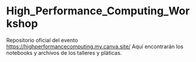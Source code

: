 # High_Performance_Computing_Workshop

Repositorio oficial del evento
https://highperformancecomputing.my.canva.site/
Aquí encontrarán los notebooks y archivos de los  talleres y pláticas.

